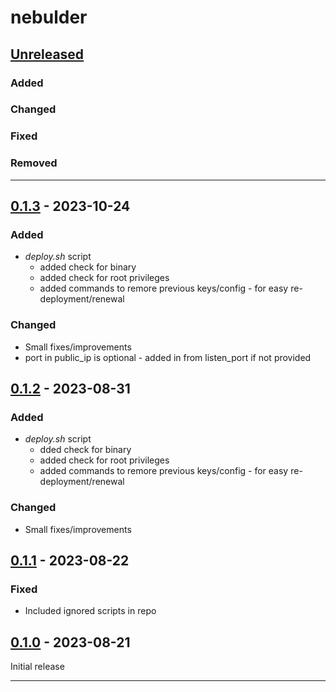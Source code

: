 # nebulder 

## [Unreleased]

### Added

### Changed

### Fixed

### Removed

____
## [0.1.3] - 2023-10-24
### Added

- *deploy.sh* script
  - added check for binary
  - added check for root privileges
  - added commands to remore previous keys/config - for easy re-deployment/renewal

### Changed

- Small fixes/improvements
- port in public_ip is optional - added in from listen_port if not provided

## [0.1.2] - 2023-08-31
### Added

- *deploy.sh* script
  - dded check for binary
  - added check for root privileges
  - added commands to remore previous keys/config - for easy re-deployment/renewal

### Changed

- Small fixes/improvements

## [0.1.1] - 2023-08-22
### Fixed

- Included ignored scripts in repo

## [0.1.0] - 2023-08-21

Initial release

____
[Unreleased]: https://github.com/erykjj/nebulder
[0.1.3]: https://github.com/erykjj/nebulder/releases/tag/v0.1.3
[0.1.2]: https://github.com/erykjj/nebulder/releases/tag/v0.1.2
[0.1.1]: https://github.com/erykjj/nebulder/releases/tag/v0.1.1
[0.1.0]: https://github.com/erykjj/nebulder/releases/tag/v0.1.0
